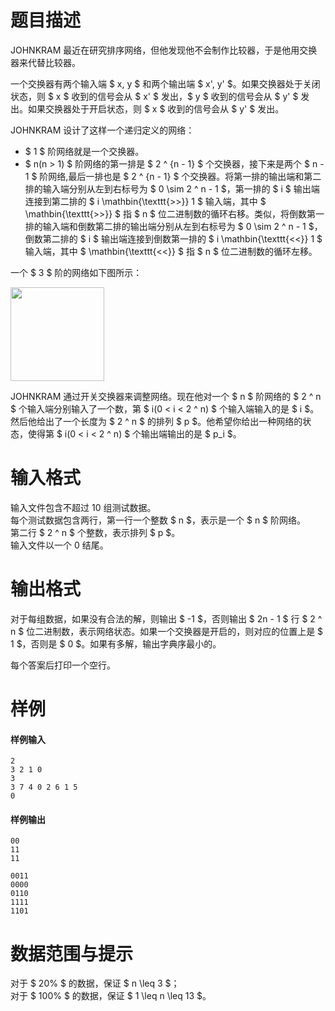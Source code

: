 
# 题目描述

JOHNKRAM 最近在研究排序网络，但他发现他不会制作比较器，于是他用交换器来代替比较器。

一个交换器有两个输入端 $ x, y $ 和两个输出端 $ x', y' $。如果交换器处于关闭状态，则 $ x $ 收到的信号会从 $ x' $ 发出，$ y $ 收到的信号会从 $ y' $ 发出。如果交换器处于开启状态，则 $ x $ 收到的信号会从 $ y' $ 发出。

JOHNKRAM 设计了这样一个递归定义的网络：

* $ 1 $ 阶网络就是一个交换器。
* $ n(n > 1) $ 阶网络的第一排是 $ 2 ^ {n - 1} $ 个交换器，接下来是两个 $ n - 1 $ 阶网络,最后一排也是 $ 2 ^ {n - 1} $ 个交换器。将第一排的输出端和第二排的输入端分别从左到右标号为 $ 0 \sim 2 ^ n - 1 $，第一排的 $ i $ 输出端连接到第二排的 $ i \mathbin{\texttt{>>}} 1 $ 输入端，其中 $ \mathbin{\texttt{>>}} $ 指 $ n $ 位二进制数的循环右移。类似，将倒数第一排的输入端和倒数第二排的输出端分别从左到右标号为 $ 0 \sim 2 ^  n - 1 $，倒数第二排的 $ i $ 输出端连接到倒数第一排的 $ i \mathbin{\texttt{<<}} 1 $ 输入端，其中 $ \mathbin{\texttt{<<}} $ 指 $ n $ 位二进制数的循环左移。

一个 $ 3 $ 阶的网络如下图所示：

<img src="https://ooo.0o0.ooo/2017/07/05/595c70f8362a9.png" width="150">

JOHNKRAM 通过开关交换器来调整网络。现在他对一个 $ n $ 阶网络的 $ 2 ^ n $ 个输入端分别输入了一个数，第 $ i(0 < i < 2 ^ n) $ 个输入端输入的是 $ i $。然后他给出了一个长度为 $ 2 ^ n $ 的排列 $ p $。他希望你给出一种网络的状态，使得第 $ i(0 < i < 2 ^ n) $ 个输出端输出的是 $ p_i $。

# 输入格式

输入文件包含不超过 10 组测试数据。  
每个测试数据包含两行，第一行一个整数 $ n $，表示是一个 $ n $ 阶网络。  
第二行 $ 2 ^ n $ 个整数，表示排列 $ p $。  
输入文件以一个 0 结尾。

# 输出格式

对于每组数据，如果没有合法的解，则输出 $ -1 $，否则输出 $ 2n - 1 $ 行 $ 2 ^ n $ 位二进制数，表示网络状态。如果一个交换器是开启的，则对应的位置上是 $ 1 $，否则是 $ 0 $。如果有多解，输出字典序最小的。

每个答案后打印一个空行。

# 样例

#### 样例输入
```plain
2
3 2 1 0
3
3 7 4 0 2 6 1 5
0
```

#### 样例输出
```plain
00
11
11

0011
0000
0110
1111
1101

```

# 数据范围与提示

对于 $ 20\% $ 的数据，保证 $ n \leq 3 $；  
对于 $ 100\% $ 的数据，保证 $ 1 \leq n \leq 13 $。

